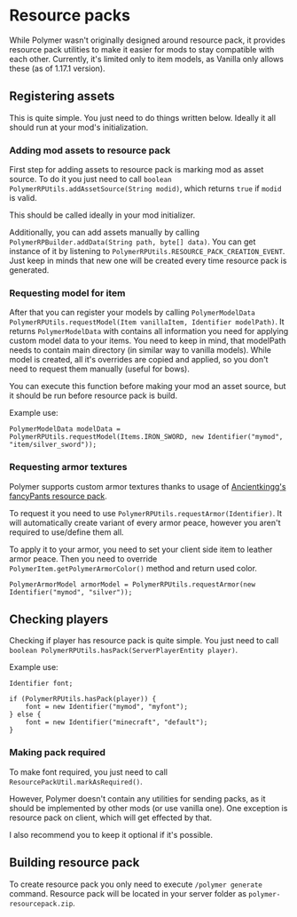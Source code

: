 # Resource packs
While Polymer wasn't originally designed around resource pack, it provides resource pack 
utilities to make it easier for mods to stay compatible with each other. Currently, it's limited
only to item models, as Vanilla only allows these (as of 1.17.1 version). 

## Registering assets
This is quite simple. You just need to do things written below. Ideally it all should run at
your mod's initialization.

### Adding mod assets to resource pack
First step for adding assets to resource pack is marking mod as asset source. To do it you just
need to call `boolean PolymerRPUtils.addAssetSource(String modid)`, which 
returns `true` if `modid` is valid.

This should be called ideally in your mod initializer.

Additionally, you can add assets manually by calling `PolymerRPBuilder.addData(String path, byte[] data)`.
You can get instance of it by listening to `PolymerRPUtils.RESOURCE_PACK_CREATION_EVENT`.
Just keep in minds that new one will be created every time resource pack is generated.

### Requesting model for item
After that you can register your models by calling 
`PolymerModelData PolymerRPUtils.requestModel(Item vanillaItem, Identifier modelPath)`.
It returns `PolymerModelData` with contains all information you need for applying custom model data
to your items. You need to keep in mind, that modelPath needs to contain main directory (in similar way
to vanilla models). While model is created, all it's overrides are copied and applied, so you don't need to
request them manually (useful for bows).

You can execute this function before making your mod an asset source, but it should be run before
resource pack is build.

Example use:

```
PolymerModelData modelData = PolymerRPUtils.requestModel(Items.IRON_SWORD, new Identifier("mymod", "item/silver_sword"));
```

### Requesting armor textures
Polymer supports custom armor textures thanks to usage of [Ancientkingg's fancyPants resource pack](https://github.com/Ancientkingg/fancyPants).

To request it you need to use `PolymerRPUtils.requestArmor(Identifier)`. 
It will automatically create variant of every armor peace, however you aren't 
required to use/define them all.

To apply it to your armor, you need to set your client side item to leather armor peace.
Then you need to override `PolymerItem.getPolymerArmorColor()` method and return used color.

```
PolymerArmorModel armorModel = PolymerRPUtils.requestArmor(new Identifier("mymod", "silver"));
```

## Checking players
Checking if player has resource pack is quite simple. 
You just need to call `boolean PolymerRPUtils.hasPack(ServerPlayerEntity player)`.

Example use:

```
Identifier font;

if (PolymerRPUtils.hasPack(player)) {
    font = new Identifier("mymod", "myfont");
} else {
    font = new Identifier("minecraft", "default");
}
```

### Making pack required
To make font required, you just need to call `ResourcePackUtil.markAsRequired()`.

However, Polymer doesn't contain any utilities for sending packs, as it should be implemented by other mods (or use vanilla one).
One exception is resource pack on client, which will get effected by that.

I also recommend you to keep it optional if it's possible.

## Building resource pack
To create resource pack you only need to execute `/polymer generate` command. Resource pack will be located in your server folder as `polymer-resourcepack.zip`.
